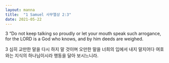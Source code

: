 ```yaml
---
layout: manna
title:  "1 Samuel 사무엘상 2:3"
date: 2021-05-22
---
```

3 “Do not keep talking so proudly or let your mouth speak such arrogance, for the LORD is a God who knows, and by him deeds are weighed.

3 심히 교만한 말을 다시 하지 말 것이며 오만한 말을 너희의 입에서 내지 말지어다 여호와는 지식의 하나님이시라 행동을 달아 보시느니라.

